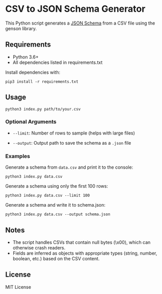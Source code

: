 # CSV to JSON Schema Generator

This Python script generates a [JSON Schema](https://json-schema.org/) from a CSV file using the genson library.

## Requirements

- Python 3.6+
- All dependencies listed in requirements.txt

Install dependencies with:

```
pip3 install -r requirements.txt
```

## Usage

```
python3 index.py path/to/your.csv
```

### Optional Arguments

- `--limit`: Number of rows to sample (helps with large files)

- `--output`: Output path to save the schema as a `.json` file

### Examples

Generate a schema from `data.csv` and print it to the console:

```
python3 index.py data.csv
```

Generate a schema using only the first 100 rows:

```
python3 index.py data.csv --limit 100
```

Generate a schema and write it to schema.json:

```
python3 index.py data.csv --output schema.json
```

## Notes

- The script handles CSVs that contain null bytes (\x00), which can otherwise crash readers.
- Fields are inferred as objects with appropriate types (string, number, boolean, etc.) based on the CSV content.

## License

MIT License
